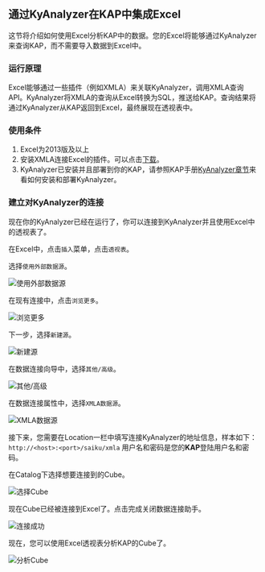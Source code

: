 ## 通过KyAnalyzer在KAP中集成Excel

这节将介绍如何使用Excel分析KAP中的数据。您的Excel将能够通过KyAnalyzer来查询KAP，而不需要导入数据到Excel中。

### 运行原理

Excel能够通过一些插件（例如XMLA）来关联KyAnalyzer，调用XMLA查询API。KyAnalyzer将XMLA的查询从Excel转换为SQL，推送给KAP。查询结果将通过KyAnalyzer从KAP返回到Excel，最终展现在透视表中。

### 使用条件

1. Excel为2013版及以上
2. 安装XMLA连接Excel的插件。可以点击[下载](https://sourceforge.net/projects/xmlaconnect/)。
3. KyAnalyzer已安装并且部署到你的KAP，请参照KAP手册[KyAnalyzer章节](http://docs.kyligence.io/books/v2.5/en/kyanalyzer/kyanalyzer.en.html)来看如何安装和部署KyAnalyzer。

### 建立对KyAnalyzer的连接 

现在你的KyAnalyzer已经在运行了，你可以连接到KyAnalyzer并且使用Excel中的透视表了。

在Excel中，点击`插入`菜单，点击`透视表`。

选择`使用外部数据源`。

![使用外部数据源](images/excel_2018_cn/Excel1.png)

在现有连接中，点击`浏览更多`。

![浏览更多](images/excel_2018_cn/Excel2.png)

下一步，选择`新建源`。

![新建源](images/excel_2018_cn/Excel3.png)

在数据连接向导中，选择`其他/高级`。

![其他/高级](images/excel_2018_cn/Excel4.png)

在数据连接属性中，选择`XMLA数据源`。

![XMLA数据源](images/excel_2018_cn/Excel5.png)

接下来，您需要在Location一栏中填写连接KyAnalyzer的地址信息，样本如下：`http://<host>:<port>/saiku/xmla`
用户名和密码是您的**KAP**登陆用户名和密码。

在Catalog下选择想要连接到的Cube。

![选择Cube](images/excel_2018_cn/Excel6.png)

现在Cube已经被连接到Excel了。点击完成关闭数据连接助手。

![连接成功](images/excel_2018_cn/Excel7.png)

现在，您可以使用Excel透视表分析KAP的Cube了。

![分析Cube](images/excel_2018_cn/Excel8.png)

